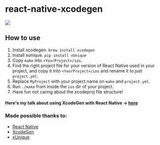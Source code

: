 # react-native-xcodegen

![](./assets/logos.png)

## How to use

1. Install xcodegen.
`brew install xcodegen`
1. Install xunique.
`pip install xUnique`
1. Copy `make` into `<YourProject>/ios`.
1. Find the right project file for your version of React Native used in your project, and copy it into `<YourProject>/ios` and rename it to just `project.yml`.
1. Replace `MyProject` with your project name on `make` and `project.yml`.
1. Run `./make` from inside the `ios` dir of your project.
1. Have fun not caring about the xcodeproj file structure!

#### Here's my talk about using XcodeGen with React Native → [here](https://github.com/pvinis/talk-xcodegen-rn)

### Made possible thanks to:
- [React Native](https://github.com/facebook/react-native)
- [XcodeGen](https://github.com/yonaskolb/XcodeGen)
- [xUnique](https://github.com/truebit/xUnique)
